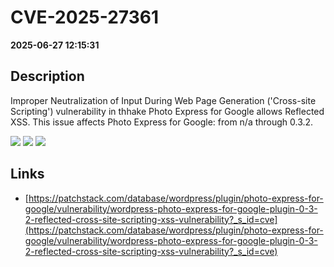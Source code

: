 # CVE-2025-27361

**2025-06-27 12:15:31**

## Description
Improper Neutralization of Input During Web Page Generation ('Cross-site Scripting') vulnerability in thhake Photo Express for Google allows Reflected XSS. This issue affects Photo Express for Google: from n/a through 0.3.2.

![](https://img.shields.io/static/v1?label=Score&message=7.1&color=red)
![](https://img.shields.io/static/v1?label=Severity&message=HIGH&color=red)
![](https://img.shields.io/static/v1?label=CWE&message=XSS&color=green)

## Links
- [https://patchstack.com/database/wordpress/plugin/photo-express-for-google/vulnerability/wordpress-photo-express-for-google-plugin-0-3-2-reflected-cross-site-scripting-xss-vulnerability?_s_id=cve](https://patchstack.com/database/wordpress/plugin/photo-express-for-google/vulnerability/wordpress-photo-express-for-google-plugin-0-3-2-reflected-cross-site-scripting-xss-vulnerability?_s_id=cve)
